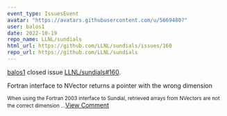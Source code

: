```yaml
---
event_type: IssuesEvent
avatar: "https://avatars.githubusercontent.com/u/5669480?"
user: balos1
date: 2022-10-19
repo_name: LLNL/sundials
html_url: https://github.com/LLNL/sundials/issues/160
repo_url: https://github.com/LLNL/sundials
---
```


<a href='https://github.com/balos1' target='_blank'>balos1</a> closed issue <a href='https://github.com/LLNL/sundials/issues/160' target='_blank'>LLNL/sundials#160</a>.

<p>Fortran interface to NVector returns a pointer with the wrong dimension</p><small>When using the Fortran 2003 interface to Sundial, retrieved arrays from NVectors are not the correct dimension...</small><a href='https://github.com/LLNL/sundials/issues/160' target='_blank'>View Comment</a>
